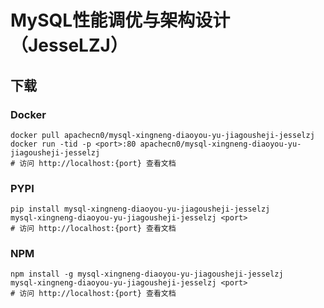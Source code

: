 # MySQL性能调优与架构设计（JesseLZJ）

## 下载

### Docker

```
docker pull apachecn0/mysql-xingneng-diaoyou-yu-jiagousheji-jesselzj
docker run -tid -p <port>:80 apachecn0/mysql-xingneng-diaoyou-yu-jiagousheji-jesselzj
# 访问 http://localhost:{port} 查看文档
```

### PYPI

```
pip install mysql-xingneng-diaoyou-yu-jiagousheji-jesselzj
mysql-xingneng-diaoyou-yu-jiagousheji-jesselzj <port>
# 访问 http://localhost:{port} 查看文档
```

### NPM

```
npm install -g mysql-xingneng-diaoyou-yu-jiagousheji-jesselzj
mysql-xingneng-diaoyou-yu-jiagousheji-jesselzj <port>
# 访问 http://localhost:{port} 查看文档
```